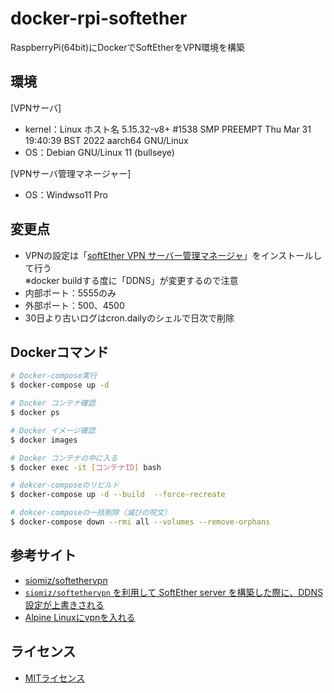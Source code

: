 # docker-rpi-softether
RaspberryPi(64bit)にDockerでSoftEtherをVPN環境を構築

## 環境
[VPNサーバ]
- kernel：Linux ホスト名 5.15.32-v8+ #1538 SMP PREEMPT Thu Mar 31 19:40:39 BST 2022 aarch64 GNU/Linux
- OS：Debian GNU/Linux 11 (bullseye)

[VPNサーバ管理マネージャー]
- OS：Windwso11 Pro

## 変更点
- VPNの設定は「[softEther VPN サーバー管理マネージャ](https://ja.softether.org/4-docs/1-manual/2/2.4)」をインストールして行う<br>
  ※docker buildする度に「DDNS」が変更するので注意
- 内部ポート：5555のみ
- 外部ポート：500、4500
- 30日より古いログはcron.dailyのシェルで日次で削除

## Dockerコマンド
```bash
# Docker-compose実行
$ docker-compose up -d

# Docker コンテナ確認
$ docker ps

# Docker イメージ確認
$ docker images

# Docker コンテナの中に入る
$ docker exec -it [コンテナID] bash

# dokcer-composeのリビルド
$ docker-compose up -d --build  --force-recreate

# dokcer-composeの一括削除（滅びの呪文）
$ docker-compose down --rmi all --volumes --remove-orphans
```

## 参考サイト
- [siomiz/softethervpn](https://github.com/siomiz/SoftEtherVPN)
- [`siomiz/softethervpn` を利用して SoftEther server を構築した際に、DDNS設定が上書きされる](https://zenn.dev/rhene/scraps/a71de99611ca97)
- [Alpine Linuxにvpnを入れる](https://saturday-in-the-park.netlify.app/AlpineLinux/07_vpn/)

## ライセンス
- [MITライセンス](https://licenses.opensource.jp/MIT/MIT.html)

